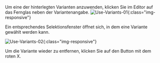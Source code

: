 Um eine der hinterlegten Varianten anzuwenden, klicken Sie im Editor auf das Fernglas neben der Variantenangabe. 
![Use-Variants-01](/img/content/Use-Variants-01.png){:class="img-responsive"}

Ein entsprechendes Selektionsfenster öffnet sich, in dem eine Variante gewählt werden kann.

![Use-Variants-02](/img/content/Use-Variants-02.png){:class="img-responsive"}

Um die Variante wieder zu entfernen, klicken Sie auf den Button mit dem roten X.

